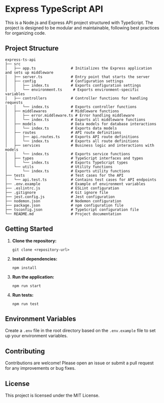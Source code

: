 # Express TypeScript API

This is a Node.js and Express API project structured with TypeScript. The project is designed to be modular and maintainable, following best practices for organizing code.

## Project Structure

```
express-ts-api
├── src
│   ├── app.ts                # Initializes the Express application and sets up middleware
│   ├── server.ts             # Entry point that starts the server
│   ├── config                # Configuration settings
│   │   ├── index.ts          # Exports configuration settings
│   │   └── environment.ts     # Exports environment-specific variables
│   ├── controllers           # Controller functions for handling requests
│   │   └── index.ts          # Exports controller functions
│   ├── middlewares           # Middleware functions
│   │   ├── error.middleware.ts # Error handling middleware
│   │   └── index.ts          # Exports all middleware functions
│   ├── models                # Data models for database interactions
│   │   └── index.ts          # Exports data models
│   ├── routes                # API route definitions
│   │   ├── api.routes.ts     # Exports API route definitions
│   │   └── index.ts          # Exports all route definitions
│   ├── services              # Business logic and interactions with models
│   │   └── index.ts          # Exports service functions
│   ├── types                 # TypeScript interfaces and types
│   │   └── index.ts          # Exports TypeScript types
│   └── utils                 # Utility functions
│       └── index.ts          # Exports utility functions
├── tests                     # Test cases for the API
│   └── api.test.ts           # Contains test cases for API endpoints
├── .env.example              # Example of environment variables
├── .eslintrc.js              # ESLint configuration
├── .gitignore                # Git ignore file
├── jest.config.js            # Jest configuration
├── nodemon.json              # Nodemon configuration
├── package.json              # npm configuration file
├── tsconfig.json             # TypeScript configuration file
└── README.md                 # Project documentation
```

## Getting Started

1. **Clone the repository:**
   ```
   git clone <repository-url>
   ```

2. **Install dependencies:**
   ```
   npm install
   ```

3. **Run the application:**
   ```
   npm run start
   ```

4. **Run tests:**
   ```
   npm run test
   ```

## Environment Variables

Create a `.env` file in the root directory based on the `.env.example` file to set up your environment variables.

## Contributing

Contributions are welcome! Please open an issue or submit a pull request for any improvements or bug fixes.

## License

This project is licensed under the MIT License.